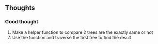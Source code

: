 ##  Thoughts

###  Good thought
1.  Make a helper function to compare 2 trees are the exactly same or not
2.  Use the function and traverse the first tree to find the result